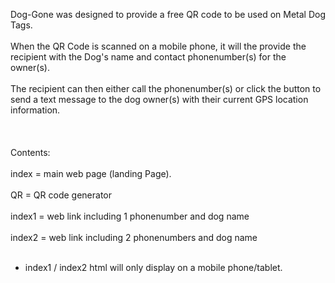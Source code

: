 Dog-Gone was designed to provide a free QR code to be used on Metal Dog Tags.
<br/><br/>
When the QR Code is scanned on a mobile phone, it will the provide the recipient with the Dog's name and contact phonenumber(s) for the owner(s).
<br/><br/>
The recipient can then either call the phonenumber(s) or click the button to send a text message to the dog owner(s) with their current GPS location information.
<br/><br/><br/><br/>
Contents:
<br/><br/>
index = main web page (landing Page).
<br/><br/>
QR = QR code generator
<br/><br/>
index1 = web link including 1 phonenumber and dog name
<br/><br/>
index2 = web link including 2 phonenumbers and dog name
<br/><br/>
* index1 / index2 html will only display on a mobile phone/tablet.
